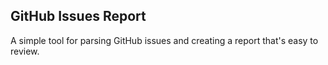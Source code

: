 ## GitHub Issues Report
A simple tool for parsing GitHub issues and creating a report that's easy to review.
